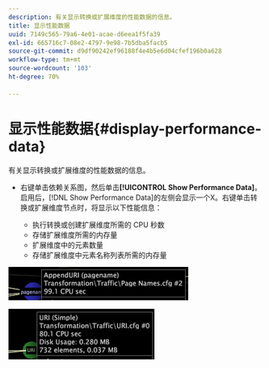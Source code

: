```yaml
---
description: 有关显示转换或扩展维度的性能数据的信息。
title: 显示性能数据
uuid: 7149c565-79a6-4e01-acae-d6eea1f5fa39
exl-id: 665716c7-08e2-4797-9e98-7b5dba5facb5
source-git-commit: d9df90242ef96188f4e4b5e6d04cfef196b0a628
workflow-type: tm+mt
source-wordcount: '103'
ht-degree: 70%

---
```


# 显示性能数据{#display-performance-data}

有关显示转换或扩展维度的性能数据的信息。

* 右键单击依赖关系图，然后单击&#x200B;**[!UICONTROL Show Performance Data]**。 启用后，[!DNL Show Performance Data]的左侧会显示一个X。右键单击转换或扩展维度节点时，将显示以下性能信息：

   * 执行转换或创建扩展维度所需的 CPU 秒数
   * 存储扩展维度所需的内存量
   * 扩展维度中的元素数量
   * 存储扩展维度中元素名称列表所需的内存量

![](assets/vis_DependencyMap_PerfData_Transformation.png)

![](assets/vis_DependencyMap_PerfData_ExtDims.png)

